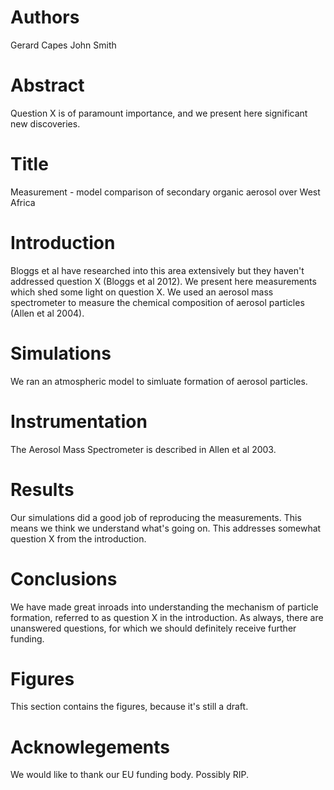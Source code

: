 # Authors
Gerard Capes
John Smith

# Abstract
Question X is of paramount importance, and we present here significant new discoveries.

# Title
Measurement - model comparison of secondary organic aerosol over West Africa

# Introduction
Bloggs et al have researched into this area extensively but they haven't addressed question X (Bloggs et al 2012).
We present here measurements which shed some light on question X.
We used an aerosol mass spectrometer to measure the chemical composition of aerosol particles (Allen et al 2004).

# Simulations
We ran an atmospheric model to simluate formation of aerosol particles.

# Instrumentation
The Aerosol Mass Spectrometer is described in Allen et al 2003.

# Results
Our simulations did a good job of reproducing the measurements. This means we think we understand what's going on. This addresses somewhat question X from the introduction.

# Conclusions
We have made great inroads into understanding the mechanism of particle formation, referred to as question X in the introduction.
As always, there are unanswered questions, for which we should definitely receive further funding.

# Figures
This section contains the figures, because it's still a draft.

# Acknowlegements
We would like to thank our EU funding body. Possibly RIP. 
